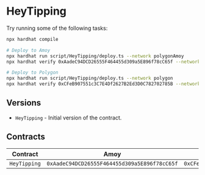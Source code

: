 # HeyTipping

Try running some of the following tasks:

```sh
npx hardhat compile

# Deploy to Amoy
npx hardhat run script/HeyTipping/deploy.ts --network polygonAmoy
npx hardhat verify 0xAadeC94DCD26555F464455d309a5E896f78cC65f --network polygonAmoy

# Deploy to Polygon
npx hardhat run script/HeyTipping/deploy.ts --network polygon
npx hardhat verify 0xCFeB907551c3C7E4Df2627B2Ed3D0C782702785B --network polygon
```

## Versions

- `HeyTipping` - Initial version of the contract.

## Contracts

| Contract     | Amoy                                         | Mainnet                                      |
| ------------ | -------------------------------------------- | -------------------------------------------- |
| `HeyTipping` | `0xAadeC94DCD26555F464455d309a5E896f78cC65f` | `0xCFeB907551c3C7E4Df2627B2Ed3D0C782702785B` |
